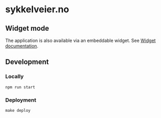 # sykkelveier.no

## Widget mode 

The application is also available via an embeddable widget. See [Widget documentation](./widget/README.md).

## Development

### Locally

```
npm run start
```

### Deployment

```
make deploy
```
